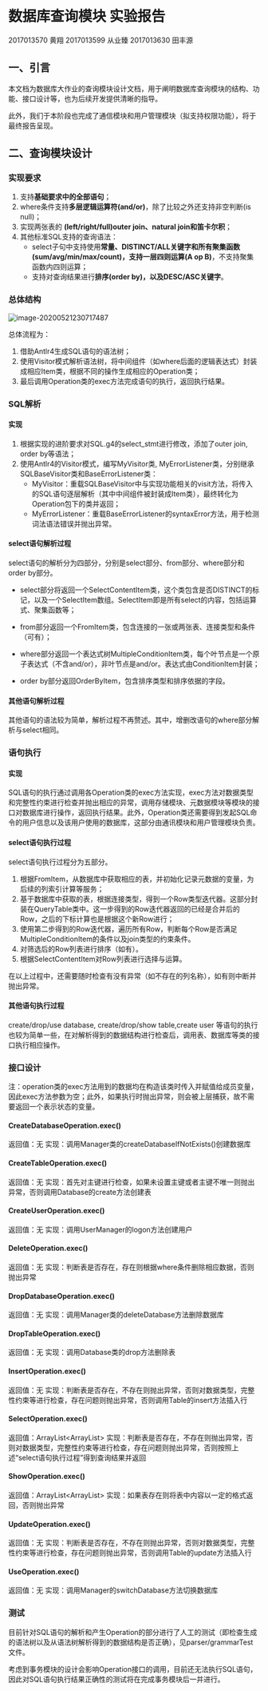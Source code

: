 数据库查询模块 实验报告
===

2017013570 黄翔
2017013599 从业臻
2017013630 田丰源

## 一、引言

本文档为数据库大作业的查询模块设计文档，用于阐明数据库查询模块的结构、功能、接口设计等，也为后续开发提供清晰的指导。

此外，我们于本阶段也完成了通信模块和用户管理模块（拟支持权限功能），将于最终报告呈现。


## 二、查询模块设计

### 实现要求

1.  支持**基础要求中的全部语句**；
2.	where条件支持**多层逻辑运算符(and/or)**，除了比较之外还支持非空判断(is null)；
3.	实现两张表的 **(left/right/full)outer join、natural join和笛卡尔积**；
4.	其他标准SQL支持的查询语法：
    * select子句中支持使用**常量、DISTINCT/ALL关键字和所有聚集函数(sum/avg/min/max/count)，支持一层四则运算(A op B)**，不支持聚集函数内四则运算；
    * 支持对查询结果进行**排序(order by)，以及DESC/ASC关键字**。

### 总体结构

![image-20200521230717487](C:\Users\Lenovo\AppData\Roaming\Typora\typora-user-images\image-20200521230717487.png)

总体流程为：
1. 借助Antlr4生成SQL语句的语法树；
2. 使用Visitor模式解析语法树，将中间组件（如where后面的逻辑表达式）封装成相应Item类，根据不同的操作生成相应的Operation类；
3. 最后调用Operation类的exec方法完成语句的执行，返回执行结果。

### SQL解析
#### 实现
1. 根据实现的进阶要求对SQL.g4的select_stmt进行修改，添加了outer join, order by等语法；
2. 使用Antlr4的Visitor模式，编写MyVisitor类, MyErrorListener类，分别继承SQLBaseVisitor类和BaseErrorListener类：
    * MyVisitor：重载SQLBaseVisitor中与实现功能相关的visit方法，将传入的SQL语句逐层解析（其中中间组件被封装成Item类），最终转化为Operation包下的类并返回；
    * MyErrorListener：重载BaseErrorListener的syntaxError方法，用于检测词法语法错误并抛出异常。

#### select语句解析过程
select语句的解析分为四部分，分别是select部分、from部分、where部分和order by部分。

* select部分将返回一个SelectContentItem类，这个类包含是否DISTINCT的标记，以及一个SelectItem数组。SelectItem即是所有select的内容，包括运算式、聚集函数等；

* from部分返回一个FromItem类，包含连接的一张或两张表、连接类型和条件（可有）；

* where部分返回一个表达式树MultipleConditionItem类，每个叶节点是一个原子表达式（不含and/or），非叶节点是and/or。表达式由ConditionItem封装；

* order by部分返回OrderByItem，包含排序类型和排序依据的字段。


#### 其他语句解析过程
其他语句的语法较为简单，解析过程不再赘述。其中，增删改语句的where部分解析与select相同。 


### 语句执行

#### 实现

SQL语句的执行通过调用各Operation类的exec方法实现，exec方法对数据类型和完整性约束进行检查并抛出相应的异常，调用存储模块、元数据模块等模块的接口对数据库进行操作，返回执行结果。此外，Operation类还需要得到发起SQL命令的用户信息以及该用户使用的数据库，这部分由通讯模块和用户管理模块负责。

#### select语句执行过程

select语句执行过程分为五部分。
1. 根据FromItem，从数据库中获取相应的表，并初始化记录元数据的变量，为后续的列索引计算等服务；
2. 基于数据库中获取的表，根据连接类型，得到一个Row类型迭代器。这部分封装在QueryTable类中。这一步得到的Row迭代器返回的已经是合并后的Row，之后的下标计算也是根据这个新Row进行；
3. 使用第二步得到的Row迭代器，遍历所有Row，判断每个Row是否满足MultipleConditionItem的条件以及join类型的约束条件。
4. 对筛选后的Row列表进行排序（如有）。
5. 根据SelectContentItem对Row列表进行选择与运算。

在以上过程中，还需要随时检查有没有异常（如不存在的列名称），如有则中断并抛出异常。

#### 其他语句执行过程

create/drop/use database, create/drop/show table,create user 等语句的执行也较为简单一些，在对解析得到的数据结构进行检查后，调用表、数据库等类的接口执行相应操作。

### 接口设计

注：operation类的exec方法用到的数据均在构造该类时传入并赋值给成员变量，因此exec方法参数为空；此外，如果执行时抛出异常，则会被上层捕获，故不需要返回一个表示状态的变量。

#### CreateDatabaseOperation.exec()
返回值：无
实现：调用Manager类的createDatabaseIfNotExists()创建数据库

#### CreateTableOperation.exec()
返回值：无
实现：首先对主键进行检查，如果未设置主键或者主键不唯一则抛出异常，否则调用Database的create方法创建表

#### CreateUserOperation.exec()
返回值：无
实现：调用UserManager的logon方法创建用户

#### DeleteOperation.exec()
返回值：无
实现：判断表是否存在，存在则根据where条件删除相应数据，否则抛出异常

#### DropDatabaseOperation.exec()
返回值：无
实现：调用Manager类的deleteDatabase方法删除数据库

#### DropTableOperation.exec()
返回值：无
实现：调用Database类的drop方法删除表

#### InsertOperation.exec()
返回值：无
实现：判断表是否存在，不存在则抛出异常，否则对数据类型，完整性约束等进行检查，存在问题则抛出异常，否则调用Table的insert方法插入行

#### SelectOperation.exec()
返回值：ArrayList<ArrayList<String>>
实现：判断表是否存在，不存在则抛出异常，否则对数据类型，完整性约束等进行检查，存在问题则抛出异常，否则按照上述“select语句执行过程”得到查询结果并返回
    
#### ShowOperation.exec()
返回值：ArrayList<ArrayList<String>>
实现：如果表存在则将表中内容以一定的格式返回，否则抛出异常
    
#### UpdateOperation.exec()
返回值：无
实现：判断表是否存在，不存在则抛出异常，否则对数据类型，完整性约束等进行检查，存在问题则抛出异常，否则调用Table的update方法插入行
    
#### UseOperation.exec()
返回值：无
实现：调用Manager的switchDatabase方法切换数据库
    
### 测试

目前针对SQL语句的解析和产生Operation的部分进行了人工的测试（即检查生成的语法树以及从语法树解析得到的数据结构是否正确），见parser/grammarTest文件。

考虑到事务模块的设计会影响Operation接口的调用，目前还无法执行SQL语句，因此对SQL语句执行结果正确性的测试将在完成事务模块后一并进行。